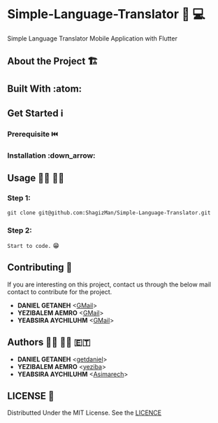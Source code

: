 # Simple-Language-Translator :repeat: :computer:
Simple Language Translator Mobile Application with Flutter

## About the Project :building_construction:

## Built With :atom:

## Get Started :information_source:

### Prerequisite :previous_track_button:

### Installation :down_arrow:

## Usage :running_man: :running_woman:
### Step 1: <br>
`git clone git@github.com:ShagizMan/Simple-Language-Translator.git` <br>

### Step 2: <br>
`Start to code.` :grin:<br>

## Contributing :handshake:
If you are interesting on this project, contact us through the below mail contact to contribute for the project.
* **DANIEL GETANEH** <[GMail](mailto:danielgetaneh2011@gmail.com)>
* **YEZIBALEM AEMRO** <[GMail](mailto:yezbaemiro@gmail.com)>
* **YEABSIRA AYCHILUHM** <[GMail](mailto:yeabsiraaychiluhim@gmail.com)>

## Authors :man_technologist: :woman_technologist: :ethiopia:
 * **DANIEL GETANEH** <[getdaniel](https://www.github.com/getdaniel)> 
 * **YEZIBALEM AEMRO** <[yeziba](https://www.github.com/yeziba)> 
 * **YEABSIRA AYCHILUHM** <[Asimarech](https://www.github.com/Asimarech)> 

## LICENSE :1st_place_medal:
Distributted Under the MIT License. See the [LICENCE](https://github.com/getdaniel/simple_language_translator/blob/main/LICENSE)
